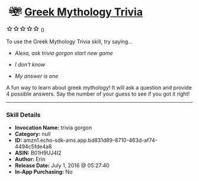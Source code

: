 # &nbsp;<img src="skill_icon" alt="Greek Mythology Trivia icon" width="36"> [Greek Mythology Trivia](http://alexa.amazon.com/#skills/amzn1.echo-sdk-ams.app.bd831d89-8710-463d-af74-4494c5fde4a8)
![0 stars](../../images/ic_star_border_black_18dp_1x.png)![0 stars](../../images/ic_star_border_black_18dp_1x.png)![0 stars](../../images/ic_star_border_black_18dp_1x.png)![0 stars](../../images/ic_star_border_black_18dp_1x.png)![0 stars](../../images/ic_star_border_black_18dp_1x.png) 0

To use the Greek Mythology Trivia skill, try saying...

* *Alexa, ask trivia gorgon start new game*

* *I don't know*

* *My answer is one*

A fun way to learn about greek mythology! It will ask a question and provide 4 possible answers. Say the number of your guess to see if you got it right!

***

### Skill Details

* **Invocation Name:** trivia gorgon
* **Category:** null
* **ID:** amzn1.echo-sdk-ams.app.bd831d89-8710-463d-af74-4494c5fde4a8
* **ASIN:** B01H9UJ4I2
* **Author:** Erin
* **Release Date:** July 1, 2016 @ 05:27:40
* **In-App Purchasing:** No
